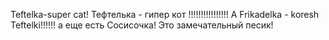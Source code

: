 Teftelka-super cat!
Тефтелька -  гипер кот !!!!!!!!!!!!!!!!
A Frikadelka - koresh Teftelki!!!!!!
а еще есть Сосисочка! Это замечательный песик!